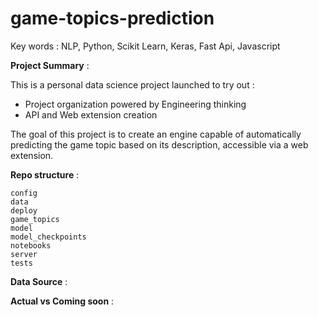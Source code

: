 # game-topics-prediction

Key words : NLP, Python, Scikit Learn, Keras, Fast Api, Javascript 


**Project Summary** :

This is a personal data science project launched to try out :
- Project organization powered by Engineering thinking
- API and Web extension creation 
 
The goal of this project is to create an engine capable of automatically predicting the game topic based on its description, accessible via a web extension. 

**Repo structure** : 

    config 
    data 
    deploy
    game_topics 
    model
    model_checkpoints
    notebooks
    server
    tests

**Data Source** : 

**Actual vs Coming soon** : 

